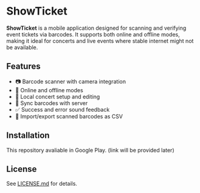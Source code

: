 # ShowTicket

**ShowTicket** is a mobile application designed for scanning and verifying event tickets via barcodes. It supports both online and offline modes, making it ideal for concerts and live events where stable internet might not be available.

## Features

- 📷 Barcode scanner with camera integration
- 📡 Online and offline modes
- 🎫 Local concert setup and editing
- 🔄 Sync barcodes with server
- ✅ Success and error sound feedback
- 📁 Import/export scanned barcodes as CSV

## Installation

This repository avaliable in Google Play. (link will be provided later)



## License

See [LICENSE.md](LICENSE.md) for details.


